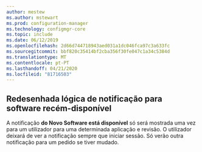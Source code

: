 ```yaml
---
author: mestew
ms.author: mstewart
ms.prod: configuration-manager
ms.technology: configmgr-core
ms.topic: include
ms.date: 06/12/2019
ms.openlocfilehash: 2d66d744718943aed031a1dc046fca97c3a633fc
ms.sourcegitcommit: bbf820c35414bf2cba356f30fe047c1a34c5384d
ms.translationtype: MT
ms.contentlocale: pt-PT
ms.lasthandoff: 04/21/2020
ms.locfileid: "81716503"
---
```

## <a name="redesigned-notification-logic-for-newly-available-software"></a>Redesenhada lógica de notificação para software recém-disponível

A notificação **do Novo Software está disponível** só será mostrada uma vez para um utilizador para uma determinada aplicação e revisão. O utilizador deixará de ver a notificação sempre que iniciar sessão. Só verão outra notificação para um pedido se tiver mudado.
